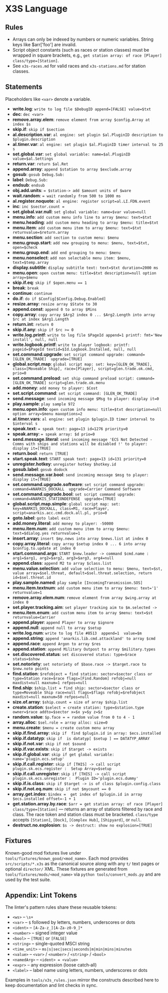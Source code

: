 # X3S Language

## Rules
- Arrays can only be indexed by numbers or numeric variables. String keys like $arr['foo'] are invalid.
- Script object constants (such as races or station classes) must be wrapped in square brackets, e.g., `get station array: of race [Player] class/type=[Station]`.
- See `x3s-races.md` for valid races and `x3s-stations.md` for station classes.

## Statements
Placeholders like `<var>` denote a variable.

- **write.log**: `write to log file $DebugID append=[FALSE] value=$txt`
- **dec**: `dec <var>`
- **remove.array.elem**: `remove element from array $config.Array at index $s`
- **skip.if**: `skip if $section`
- **al.description.var**: `al engine: set plugin $al.PluginID description to $plugin.description`
- **al.timer.var**: `al engine: set plugin $al.PluginID timer interval to 25 s`
- **set.global.var**: `set global variable: name=$al.PluginID value=$al.Settings`
- **return.var**: `return $al.Ret`
- **append.array**: `append $station to array $exclude.array`
- **gosub**: `gosub Debug.Sub:`
- **label**: `Debug.Sub:`
- **endsub**: `endsub`
- **obj.add.units**: `= $station-> add $amount units of $ware`
- **wait.random**: `= wait randomly from 500 to 1000 ms`
- **al.register.noquote**: `al engine: register script=al.LI.FDN.event`
- **inc**: `inc $sector.count =`
- **set.global.var.null**: `set global variable: name=$var value=null`
- **menu.info**: `add custom menu info line to array $menu: text=$txt`
- **menu.heading**: `add custom menu heading to array $menu: title=$txt`
- **menu.item**: `add custom menu item to array $menu: text=$txt returnvalue=$return.array`
- **menu.section**: `add section to custom menu: $menu`
- **menu.group.start**: `add new grouping to menu: $menu, text=$txt, open=$check`
- **menu.group.end**: `add end grouping to menu: $menu`
- **menu.nonselect**: `add non selectable menu item: $menu, text=$temp.array`
- **display.subtitle**: `display subtitle text: text=$txt duration=2000 ms`
- **menu.open**: `open custom menu: title=$txt description=null option array=$menu`
- **skip.if.eq**: `skip if $open.menu == 1`
- **break**: `break`
- **continue**: `continue`
- **do.if**: `do if $Config[$Config.Debug.Enabled]`
- **resize.array**: `resize array $State to 30`
- **append.const**: `append 0 to array $Mins`
- **copy.array**: `copy array $Arg2 index 0 ... $Arg2.Length into array $rc at index $Arg1.Length`
- **return.int**: `return 0`
- **skip.if.any**: `skip if $rc >= 0`
- **write.log.printf**: `write to log file $PageId append=1 printf: fmt='New install', null, null`
- **write.logbook.printf**: `write to player logbook: printf: pageid=$PageId textid=$Id.Logbook.Installed, null, null`
- **set.command.upgrade**: `set script command upgrade: command=[GLEN_OK_TRADE]  upgrade=[TRUE]`
- **global.script.map**: `global script map: set: key=[GLEN_OK_TRADE], class=[Moveable Ship], race=[Player], script=glen.trade.ok.cmd, prio=0`
- **set.command.preload**: `set ship command preload script: command=[GLEN_OK_TRADE] script=glen.trade.ok.menu`
- **add.money**: `add money to player: $Cost`
- **set.script.command**: `set script command: [GLEN_OK_TRADE]`
- **send.message**: `send incoming message $Msg to player: display it=0`
- **play.sample**: `play sample 972`
- **menu.open.info**: `open custom info menu: title=$txt description=null option array=$menu maxoptions=2`
- **al.timer.vars**: `al engine: set plugin $plugin.ID timer interval to $interval s`
- **speak.text**: `= speak text: page=13 id=1276 priority=0`
- **speak.array**: `= speak array: $d prio=0`
- **send.message.literal**: `send incoming message 'ECS Not Detected - Comms with ships and stations will be disabled !' to player: display it=[TRUE]`
- **return.bool**: `return [TRUE]`
- **start.speak.text**: `START speak text: page=13 id=131 priority=0`
- **unregister.hotkey**: `unregister hotkey $hotkey.id`
- **gosub.label**: `gosub dodock`
- **send.message.var.bool**: `send incoming message $msg to player: display it=[TRUE]`
- **set.command.upgrade.software**: `set script command upgrade: command=ANARKIS_DOCKALL  upgrade=Carrier Command Software`
- **set.command.upgrade.bool**: `set script command upgrade: command=ANARKIS_STATIONDEFENSE  upgrade=[TRUE]`
- **global.script.map.simple**: `global script map: set: key=ANARKIS_DOCKALL, class=M1, race=Player, script=anarkis.acc.cmd.dock.all.pl, prio=0`
- **goto.label**: `goto label exit`
- **add.money.literal**: `add money to player: -50000`
- **menu.item.num**: `add custom menu item to array $menu: text=$dialog.yes returnvalue=1`
- **insert.array**: `insert $my.news into array $news.list at index 0`
- **copy.array.literal**: `copy array $setup index 0 ... 6 into array $config.to.update at index 0`
- **start.command.args**: `START $new.leader -> command $cmd.name : arg1=$arg1, arg2=$arg2, arg3=$arg3, arg4=null`
- **append.class**: `append M2 to array $class.list`
- **menu.value.selection**: `add value selection to menu: $menu, text=$st, value array=$sel.threat, default=$sel.threat.selection, return id=$sel.threat.id`
- **play.sample.named**: `play sample [IncomingTransmission.SOS]`
- **menu.item.textnum**: `add custom menu item to array $menu: text='1' returnvalue=1`
- **remove.array.elem.num**: `remove element from array $wing.array at index 0`
- **set.player.tracking.aim**: `set player tracking aim to $m.selected ->`
- **menu.item.enum**: `add custom menu item to array $menu: text=$st returnvalue=Carrier`
- **append.player**: `append Player to array $ignore`
- **append.null**: `append null to array $setup`
- **write.log.num**: `write to log file #8513  append=1  value=$m`
- **append.string**: `append 'anarkis.lib.cmd.attackland' to array $cmd`
- **append.race**: `append Argon to array $res`
- **append.station**: `append Military Outpost to array $military.types`
- **set.discovered.status**: `set discovered status: type=$race status=$show`
- **set.notoriety**: `set notoriety of $base.race -> $target.race to $new.noto points`
- **find.station**: `$refobject = find station: sector=$sector class or type=Station race=$race flags=[Find.Random] refobj=null maxdist=null maxnum=1 refpos=null`
- **find.ship**: `$ship.list = find ship: sector=$sector class or type=Moveable Ship race=null flags=$flags refobj=$refobject maxdist=null maxnum=50 refpos=null`
- **size.of.array**: `$ship.count = size of array $ship.list`
- **create.station**: `$select = create station: type=$station.type owner=$race addto=$sector x=$x y=$y z=$z`
- **random.value**: `$p.face = = random value from 0 to 4 - 1`
- **array.alloc**: `$sel.role = array alloc: size=0`
- **menu.create**: `$menu = create custom menu array`
- **skip.if.find.array**: `skip if  find $plugin.id in array: $ecs.installed`
- **skip.if.datatyp**: `skip if  is datatyp[ $setup ] == DATATYP_ARRAY`
- **skip.if.not.var**: `skip if not $sound`
- **skip.if.var.exists**: `skip if $target -> exists`
- **skip.if.global.var**: `skip if get global variable: name='plugin.ecs.setup'`
- **skip.if.call.register**: `skip if [THIS] -> call script plugin.sk.ecs.register :  Setup Array=$setup`
- **skip.if.call.unregister**: `skip if [THIS] -> call script plugin.sk.ecs.unregister :  Plugin ID='plugin.ecs.dummy'`
- **skip.if.is.class**: `skip if $target -> is of class $plugin.config.class`
- **skip.if.not.eq.num**: `skip if not $mycount == 0`
- **array.get.index**: `$index =  get index of $plugin.id in array $ecs.installed offset=-1 + 1`
- **get.station.array.by.race**: `$arr = get station array: of race [Player] class/type=[Station]` — returns an array of stations filtered by race and class. The race token and station class must be bracketed. `class/type` accepts `[Station]`, `[Dock]`, `[Complex Hub]`, `[Shipyard]`, or `null`.
- **destruct.no.explosion**: `$s -> destruct: show no explosion=[TRUE]`

## Fixtures
Known-good mod fixtures live under `tools/fixtures/known_good/<mod_name>`. Each mod
provides `src/scripts/*.x3s` as the canonical source along with any `t/` text pages
or optional `director/` XML. These fixtures are generated from `tools/fixtures/mods/<mod_name>`
via `python tools/convert_mods.py` and are used by the test suite.

## Appendix: Lint Tokens

The linter's pattern rules share these reusable tokens:

- `<ws>` – `\s+`
- `<var>` – `$` followed by letters, numbers, underscores or dots
- `<ident>` – `[A-Za-z_][A-Za-z0-9_]*`
- `<number>` – signed integer value
- `<bool>` – `[TRUE]` or `[FALSE]`
- `<string>` – single-quoted MSCI string
- `<time_unit>` – `ms|s|sec|secs|seconds|m|min|mins|minutes`
- `<value>` – `<var>` / `<number>` / `<string>` / `<bool>`
- `<namedArg>` – `<ident> = <value>`
- `<expr>` – any expression (loose catch‑all)
- `<label>` – label name using letters, numbers, underscores or dots

Examples in `tools/x3s_rules.json` mirror the constructs described here to keep documentation and lint checks in sync.

